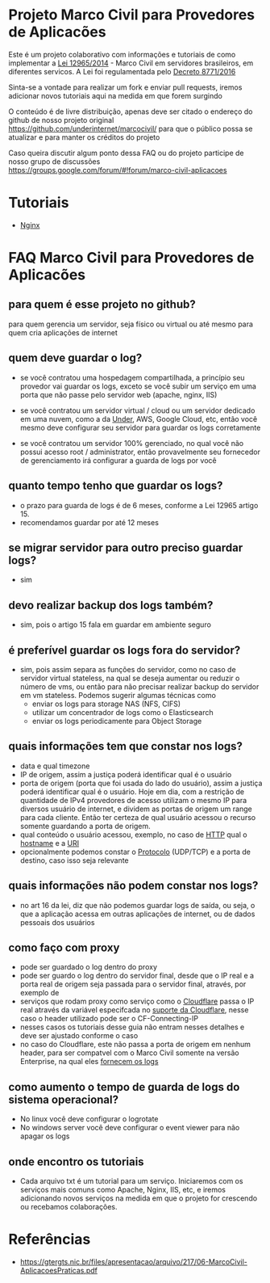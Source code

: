 # Projeto Marco Civil para Provedores de Aplicacões
Este é um projeto colaborativo com informações e tutoriais de como implementar a [Lei 12965/2014](http://www.planalto.gov.br/ccivil_03/_ato2011-2014/2014/lei/l12965.htm) - Marco Civil em servidores brasileiros, em diferentes servicos. A Lei foi regulamentada pelo [Decreto 8771/2016](http://www.planalto.gov.br/ccivil_03/_Ato2015-2018/2016/Decreto/D8771.htm)

Sinta-se a vontade para realizar um fork e enviar pull requests, iremos adicionar novos tutoriais aqui na medida em que forem surgindo

O conteúdo é de livre distribuição, apenas deve ser citado o endereço do github de nosso projeto original https://github.com/underinternet/marcocivil/ para que o público possa se atualizar e para manter os créditos do projeto

Caso queira discutir algum ponto dessa FAQ ou do projeto participe de nosso grupo de discussões
https://groups.google.com/forum/#!forum/marco-civil-aplicacoes

# Tutoriais
* [Nginx](http-nginx.md)

# FAQ Marco Civil para Provedores de Aplicacões

## para quem é esse projeto no github?
para quem gerencia um servidor, seja físico ou virtual ou até mesmo para quem cria aplicações de internet

## quem deve guardar o log?
* se você contratou uma hospedagem compartilhada, a princípio seu provedor vai guardar os logs, exceto se você subir um serviço em uma porta que não passe pelo servidor web (apache, nginx, IIS)

* se você contratou um servidor virtual / cloud ou um servidor dedicado em uma nuvem, como a da [Under](www.under.com.br), AWS, Google Cloud, etc, então você mesmo deve configurar seu servidor para guardar os logs corretamente

* se você contratou um servidor 100% gerenciado, no qual você não possui acesso root / administrator, então provavelmente seu fornecedor de gerenciamento irá configurar a guarda de logs por você

## quanto tempo tenho que guardar os logs?
* o prazo para guarda de logs é de 6 meses, conforme a Lei 12965 artigo 15. 
* recomendamos guardar por até 12 meses

## se migrar servidor para outro preciso guardar logs?
* sim

## devo realizar backup dos logs também?
* sim, pois o artigo 15 fala em guardar em ambiente seguro

## é preferível guardar os logs fora do servidor?
* sim, pois assim separa as funções do servidor, como no caso de servidor virtual stateless, na qual se deseja aumentar ou reduzir o número de vms, ou então para não precisar realizar backup do servidor em vm stateless. Podemos sugerir algumas técnicas como
  * enviar os logs para storage NAS (NFS, CIFS)
  * utilizar um concentrador de logs como o Elasticsearch
  * enviar os logs periodicamente para Object Storage

## quais informações tem que constar nos logs?
* data e qual timezone
* IP de origem, assim a justiça poderá identificar qual é o usuário 
* porta de origem (porta que foi usada do lado do usuário), assim a justiça poderá identificar qual é o usuário. Hoje em dia, com a restrição de quantidade de IPv4 provedores de acesso utilizam o mesmo IP para diversos usuário de internet, e dividem as portas de origem um range para cada cliente. Então ter certeza de qual usuário acessou o recurso somente guardando a porta de origem.
* qual conteúdo o usuário acessou, exemplo, no caso de [HTTP](https://en.wikipedia.org/wiki/Hypertext_Transfer_Protocol) qual o [hostname](https://en.wikipedia.org/wiki/Hostname) e a [URI](https://en.wikipedia.org/wiki/Uniform_Resource_Identifier)
* opcionalmente podemos constar o [Protocolo](https://en.wikipedia.org/wiki/Transport_layer) (UDP/TCP) e a porta de destino, caso isso seja relevante

## quais informações não podem constar nos logs?
* no art 16 da lei, diz que não podemos guardar logs de saída, ou seja, o que a aplicação acessa em outras aplicações de internet, ou de dados pessoais dos usuários

## como faço com proxy
* pode ser guardado o log dentro do proxy
* pode ser guardo o log dentro do servidor final, desde que o IP real e a porta real de origem seja passada para o servidor final, através, por exemplo de 
* serviços que rodam proxy como serviço como o [Cloudflare](https://cloudflare.com) passa o IP real através da variável especifcada no [suporte da Cloudflare](https://support.cloudflare.com/hc/en-us/articles/200170986-How-does-Cloudflare-handle-HTTP-Request-headers-), nesse caso o header utilizado pode ser o CF-Connecting-IP
* nesses casos os tutoriais desse guia não entram nesses detalhes e deve ser ajustado conforme o caso
* no caso do Cloudflare, este não passa a porta de origem em nenhum header, para ser compatvel com o Marco Civil somente na versão Enterprise, na qual eles [fornecem os logs](https://developers.cloudflare.com/logs/log-fields/)

## como aumento o tempo de guarda de logs do sistema operacional?
* No linux você deve configurar o logrotate
* No windows server você deve configurar o event viewer para não apagar os logs

## onde encontro os tutoriais
* Cada arquivo txt é um tutorial para um serviço. Iniciaremos com os serviços mais comuns como Apache, Nginx, IIS, etc, e iremos adicionando novos serviços na medida em que o projeto for crescendo ou recebamos colaborações.


# Referências 
* https://gtergts.nic.br/files/apresentacao/arquivo/217/06-MarcoCivil-AplicacoesPraticas.pdf
